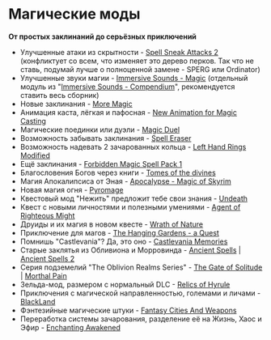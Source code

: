 # Магические моды

**От простых заклинаний до серьёзных приключений**

+ Улучшенные атаки из скрытности - [Spell Sneak Attacks 2](http://www.nexusmods.com/skyrim/mods/12637/) (конфликтует со всем, что изменяет это дерево перков. Так что не ставь, подумай лучше о полноценной замене - SPERG или Ordinator)
+ Улучшенные звуки магии - [Immersive Sounds - Magic](http://www.nexusmods.com/skyrim/mods/40190/) (отдельный модуль из "[Immersive Sounds - Compendium](http://www.nexusmods.com/skyrim/mods/54387/)", рекомендуется ставить весь сборник)
+ Новые заклинания - [More Magic](http://www.nexusmods.com/skyrim/mods/45295/)
+ Анимация каста, лёгкая и пафосная - [New Animation for Magic Casting](http://www.nexusmods.com/skyrim/mods/28428/)
+ Магические поединки или дуэли - [Magic Duel](http://www.nexusmods.com/skyrim/mods/18763/)
+ Возможность забывать заклинания - [Spell Eraser](http://www.nexusmods.com/skyrim/mods/18096/)
+ Возможность надевать 2 зачарованных кольца - [Left Hand Rings Modified](http://www.nexusmods.com/skyrim/mods/58491/)
+ Ещё заклинания - [Forbidden Magic Spell Pack 1](http://www.nexusmods.com/skyrim/mods/31882/)
+ Благословения Богов через книги - [Tomes of the divines](http://www.nexusmods.com/skyrim/mods/50997/)
+ Магия Апокалипсиса от Эная - [Apocalypse - Magic of Skyrim](http://www.nexusmods.com/skyrim/mods/16225/)
+ Новая магия огня - [Pyromage](http://www.nexusmods.com/skyrim/mods/45764/)
+ Квестовый мод "Нежить" предложит тебе свои знания - [Undeath](http://www.nexusmods.com/skyrim/mods/40607/)
+ Квест с новыми личностями и полезными умениями - [Agent of Righteous Might](http://www.nexusmods.com/skyrim/mods/33766/)
+ Друиды и их магия в новом квесте - [Wrath of Nature](http://www.nexusmods.com/skyrim/mods/31485/)
+ Приключение для магов - [The Hanging Gardens - a Quest](http://www.nexusmods.com/skyrim/mods/30279/)
+ Помнишь "Castlevania"? Да, это оно - [Castlevania Memories](http://www.nexusmods.com/skyrim/mods/23428/)
+ Старые заклятья из Обливиона и Морровинда - [Ancient Spells](http://www.nexusmods.com/skyrim/mods/9153/) | [Ancient Spells 2](http://www.nexusmods.com/skyrim/mods/36954/)
+ Серия подземелий "The Oblivion Realms Series" - [The Gate of Solitude](http://www.nexusmods.com/skyrim/mods/21256/) | [Morthal Pain](http://www.nexusmods.com/skyrim/mods/25676/)
+ Зельда-мод, размером с нормальный DLC - [Relics of Hyrule](http://www.nexusmods.com/skyrim/mods/40615/)
+ Приключения с магической направленностью, големами и личами - [BlackLand](http://www.nexusmods.com/skyrim/mods/38635/)
+ Фэнтезийные магические штуки - [Fantasy Cities And Weapons](http://www.nexusmods.com/skyrim/mods/47260/)
+ Переработка системы зачарования, разделение её на Жизнь, Хаос и Эфир - [Enchanting Awakened](http://www.nexusmods.com/skyrim/mods/42796/)
